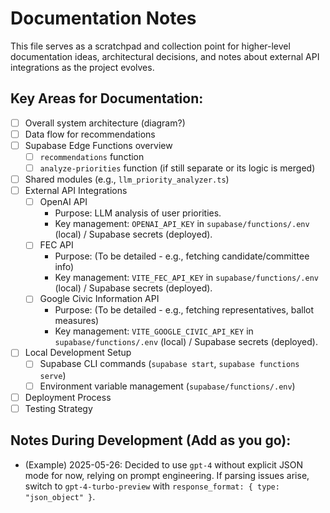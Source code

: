 # Documentation Notes

This file serves as a scratchpad and collection point for higher-level documentation ideas, architectural decisions, and notes about external API integrations as the project evolves.

## Key Areas for Documentation:

- [ ] Overall system architecture (diagram?)
- [ ] Data flow for recommendations
- [ ] Supabase Edge Functions overview
  - [ ] `recommendations` function
  - [ ] `analyze-priorities` function (if still separate or its logic is merged)
- [ ] Shared modules (e.g., `llm_priority_analyzer.ts`)
- [ ] External API Integrations
  - [ ] OpenAI API
    - Purpose: LLM analysis of user priorities.
    - Key management: `OPENAI_API_KEY` in `supabase/functions/.env` (local) / Supabase secrets (deployed).
  - [ ] FEC API
    - Purpose: (To be detailed - e.g., fetching candidate/committee info)
    - Key management: `VITE_FEC_API_KEY` in `supabase/functions/.env` (local) / Supabase secrets (deployed).
  - [ ] Google Civic Information API
    - Purpose: (To be detailed - e.g., fetching representatives, ballot measures)
    - Key management: `VITE_GOOGLE_CIVIC_API_KEY` in `supabase/functions/.env` (local) / Supabase secrets (deployed).
- [ ] Local Development Setup
  - [ ] Supabase CLI commands (`supabase start`, `supabase functions serve`)
  - [ ] Environment variable management (`supabase/functions/.env`)
- [ ] Deployment Process
- [ ] Testing Strategy

## Notes During Development (Add as you go):

- (Example) 2025-05-26: Decided to use `gpt-4` without explicit JSON mode for now, relying on prompt engineering. If parsing issues arise, switch to `gpt-4-turbo-preview` with `response_format: { type: "json_object" }`.

